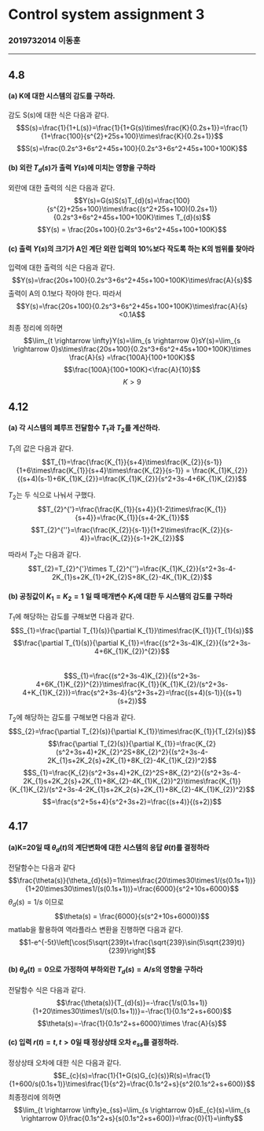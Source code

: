# Control system assignment 3
### 2019732014 이동훈
---
## 4.8
#### (a) K에 대한 시스템의 감도를 구하라.
감도 S(s)에 대한 식은 다음과 같다. 
$$S(s)=\frac{1}{1+L(s)}=\frac{1}{1+G(s)\times\frac{K}{0.2s+1}}=\frac{1}{1+\frac{100}{s^{2}+25s+100}\times\frac{K}{0.2s+1}}$$
$$S(s)=\frac{0.2s^3+6s^2+45s+100}{0.2s^3+6s^2+45s+100+100K}$$

#### (b) 외란 $T_{d}(s)$가 출력  $Y(s)$에 미치는 영향을 구하라
외란에 대한 출력의 식은 다음과 같다.
$$Y(s)=G(s)S(s)T_{d}(s)=\frac{100}{s^{2}+25s+100}\times\frac{(s^2+25s+100)(0.2s+1)}{0.2s^3+6s^2+45s+100+100K}\times T_{d}(s)$$
$$Y(s) = \frac{20s+100}{0.2s^3+6s^2+45s+100+100K}$$

#### (c) 출력 $Y(s)$의 크기가 A인 계단 외란 입력의 10%보다 작도록 하는 K의 범위를 찾아라
입력에 대한 출력의 식은 다음과 같다.
$$Y(s)=\frac{20s+100}{0.2s^3+6s^2+45s+100+100K}\times\frac{A}{s}$$
출력이 A의 0.1보다 작아야 한다. 따라서
$$Y(s)=\frac{20s+100}{0.2s^3+6s^2+45s+100+100K}\times\frac{A}{s}<0.1A$$
최종 정리에 의하면
$$\lim_{t \rightarrow \infty}Y(s)=\lim_{s \rightarrow 0}sY(s)=\lim_{s \rightarrow 0}s\times\frac{20s+100}{0.2s^3+6s^2+45s+100+100K}\times \frac{A}{s} =\frac{100A}{100+100K}$$
$$\frac{100A}{100+100K}<\frac{A}{10}$$
$$K>9$$

## 4.12
#### (a) 각 시스템의 폐루프 전달함수 $T_{1}$과 $T_{2}$를 계산하라.
$T_{1}$의 값은 다음과 같다.
$$T_{1}=\frac{\frac{K_{1}}{s+4}\times\frac{K_{2}}{s-1}}{1+6\times\frac{K_{1}}{s+4}\times\frac{K_{2}}{s-1}} = \frac{K_{1}K_{2}}{(s+4)(s-1)+6K_{1}K_{2}}=\frac{K_{1}K_{2}}{s^2+3s-4+6K_{1}K_{2}}$$

$T_{2}$는 두 식으로 나눠서 구했다.
$$T_{2}^{'}=\frac{\frac{K_{1}}{s+4}}{1-2\times\frac{K_{1}}{s+4}}=\frac{K_{1}}{s+4-2K_{1}}$$
$$T_{2}^{''}=\frac{\frac{K_{2}}{s-1}}{1+2\times\frac{K_{2}}{s-4}}=\frac{K_{2}}{s-1+2K_{2}}$$

따라서 $T_{2}$는 다음과 같다.
$$T_{2}=T_{2}^{'}\times T_{2}^{''}=\frac{K_{1}K_{2}}{s^2+3s-4-2K_{1}s+2K_{1}+2K_{2}S+8K_{2}-4K_{1}K_{2}}$$

#### (b) 공칭값이 $K_{1}=K_{2}=1$ 일 때 매개변수 $K_{1}$에 대한 두 시스템의 감도를 구하라
$T_{1}$에 해당하는 감도를 구해보면 다음과 같다.
$$S_{1}=\frac{\partial T_{1}(s)}{\partial K_{1}}\times\frac{K_{1}}{T_{1}(s)}$$
$$\frac{\partial T_{1}(s)}{\partial K_{1}}=\frac{(s^2+3s-4)K_{2}}{(s^2+3s-4+6K_{1}K_{2})^{2}}$$  
$$S_{1}=\frac{(s^2+3s-4)K_{2}}{(s^2+3s-4+6K_{1}K_{2})^{2}}\times\frac{K_{1}}{K_{1}K_{2}/(s^2+3s-4+K_{1}K_{2})}=\frac{s^2+3s-4}{s^2+3s+2}=\frac{(s+4)(s-1)}{(s+1)(s+2)}$$

$T_{2}$에 해당하는 감도를 구해보면 다음과 같다.
$$S_{2}=\frac{\partial T_{2}(s)}{\partial K_{1}}\times\frac{K_{1}}{T_{2}(s)}$$
$$\frac{\partial T_{2}(s)}{\partial K_{1}}=\frac{K_{2}(s^2+3s+4)+2K_{2}^2S+8K_{2}^2}{(s^2+3s-4-2K_{1}s+2K_2{s}+2K_{1}+8K_{2}-4K_{1}K_{2})^2}$$
$$S_{1}=\frac{K_{2}(s^2+3s+4)+2K_{2}^2S+8K_{2}^2}{(s^2+3s-4-2K_{1}s+2K_2{s}+2K_{1}+8K_{2}-4K_{1}K_{2})^2}\times\frac{K_{1}}{K_{1}K_{2}/(s^2+3s-4-2K_{1}s+2K_2{s}+2K_{1}+8K_{2}-4K_{1}K_{2})^2}$$
$$=\frac{s^2+5s+4}{s^2+3s+2}=\frac{(s+4)}{(s+2)}$$

## 4.17
#### (a)K=20일 때 $\theta_{d}(t)$의 계단변화에 대한 시스템의 응답 $\theta(t)$를 결정하라
전달함수는 다음과 같다
$$\frac{\theta(s)}{\theta_{d}(s)}=1\times\frac{20\times30\times1/(s(0.1s+1))}{1+20\times30\times1/(s(0.1s+1))}=\frac{6000}{s^2+10s+6000}$$
$\theta_{d}(s) = 1/s$ 이므로 
$$\theta(s) = \frac{6000}{s(s^2+10s+6000)}$$
matlab을 활용하여 역라플라스 변환을 진행하면 다음과 같다.
$$1-e^{-5t}\left[\cos(5\sqrt{239}t+\frac{\sqrt{239}\sin(5\sqrt{239}t)}{239}\right]$$

#### (b) $\theta_{d}(t)=0$으로 가정하여 부하외란 $T_{d}(s)=A/s$의 영향을 구하라
전달함수 식은 다음과 같다.
$$\frac{\theta(s)}{T_{d}(s)}=-\frac{1/s(0.1s+1)}{1+20\times30\times1/(s(0.1s+1))}=-\frac{1}{0.1s^2+s+600}$$
$$\theta(s)=-\frac{1}{0.1s^2+s+6000}\times \frac{A}{s}$$

#### (c) 입력 $r(t) = t, t>0$일 때 정상상태 오차 $e_{ss}$를 결정하라.
정상상태 오차에 대한 식은 다음과 같다.
$$E_{c}(s)=\frac{1}{1+G(s)G_{c}(s)}R(s)=\frac{1}{1+600/s(0.1s+1)}\times\frac{1}{s^2}=\frac{0.1s^2+s}{s^2(0.1s^2+s+600)}$$
최종정리에 의하면 
$$\lim_{t \rightarrow \infty}e_{ss}=\lim_{s \rightarrow 0}sE_{c}(s)=\lim_{s \rightarrow 0}\frac{0.1s^2+s}{s(0.1s^2+s+600)}=\frac{0}{1}=\infty$$


